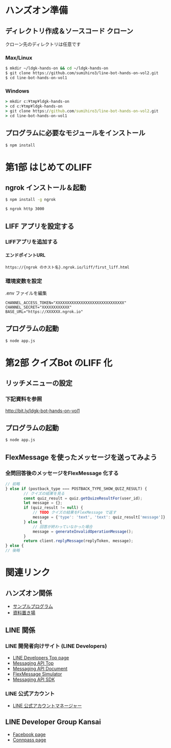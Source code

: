 # ハンズオン準備

## ディレクトリ作成＆ソースコード クローン

クローン先のディレクトリは任意です

### Max/Linux

```bash
$ mkdir ~/ldgk-hands-on && cd ~/ldgk-hands-on
$ git clone https://github.com/sumihiro3/line-bot-hands-on-vol2.git
$ cd line-bot-hands-on-vol1
```

### Windows

```bat
> mkdir c:¥tmp¥ldgk-hands-on
> cd c:¥tmp¥ldgk-hands-on
> git clone https://github.com/sumihiro3/line-bot-hands-on-vol2.git
> cd line-bot-hands-on-vol1
```

## プログラムに必要なモジュールをインストール

```bash
$ npm install
```

# 第1部 はじめてのLIFF

## ngrok インストール＆起動

```bash
$ npm install -g ngrok

$ ngrok http 3000
```

## LIFF アプリを設定する

### LIFFアプリを追加する

#### エンドポイントURL

```text
https://{ngrok のホスト名}.ngrok.io/liff/first_liff.html
```

### 環境変数を設定

.env ファイルを編集

```text
CHANNEL_ACCESS_TOKEN="XXXXXXXXXXXXXXXXXXXXXXXXXXXXXX"
CHANNEL_SECRET="XXXXXXXXXXXX"
BASE_URL="https://XXXXXX.ngrok.io"
```

## プログラムの起動

```bash
$ node app.js
```

# 第2部 クイズBot のLIFF 化

## リッチメニューの設定

### 下記資料を参照

http://bit.ly/ldgk-bot-hands-on-vol1

## プログラムの起動

```bash
$ node app.js
```

## FlexMessage を使ったメッセージを送ってみよう

### 全問回答後のメッセージをFlexMessage 化する

```javascript:app.js 172 行目付近
// 前略
} else if (postback_type === POSTBACK_TYPE_SHOW_QUIZ_RESULT) {
        // クイズの結果を見る
        const quiz_result = quiz.getQuizeResultFor(user_id);
        let message = {};
        if (quiz_result != null) {
            // TODO クイズの結果をFlexMessage で返す
            message = {'type': 'text', 'text': quiz_result['message']};
        } else {
            // 回答が終わっていなかった場合
            message = generateInvalidOperationMessage();
        }
        return client.replyMessage(replyToken, message);
} else {
// 後略
```

# 関連リンク

## ハンズオン関係

* [サンプルプログラム](https://github.com/sumihiro3/line-bot-hands-on-vol1)
* [資料置き場](http://bit.ly/ldgk-bot-hands-on-vol1)

## LINE 関係

### LINE 開発者向けサイト (LINE Developers)

* [LINE Developers Top page](https://developers.line.biz/ja/)
* [Messaging API Top](https://developers.line.biz/ja/services/messaging-api/)
* [Messaging API Document](https://developers.line.biz/ja/docs/messaging-api/)
* [FlexMessage Simulator](https://developers.line.biz/console/fx/)
* [Messaging API SDK](https://developers.line.biz/ja/docs/messaging-api/line-bot-sdk/)

### LINE 公式アカウント

* [LINE 公式アカウントマネージャー](https://manager.line.biz/)

## LINE Developer Group Kansai

* [Facebook page](https://www.facebook.com/groups/LINEDeveloperGroupKansai/)
* [Connpass page](https://ldgk.connpass.com/)
